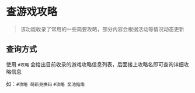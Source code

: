 # 查游戏攻略

> 该功能收录了常用的一些简要攻略，部分内容会根据活动等情况动态更新

## 查询方式

使用 `#攻略` 会给出目前收录的游戏攻略信息列表，后面接上攻略名即可查询详细攻略信息

如：`#攻略 萌新兑换码` `#攻略 奖池指南`

